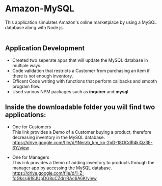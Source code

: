 
# Amazon-MySQL
This application simulates Amazon's online marketplace by using a MySQL database along with Node js.<br><br>

## Application Development
* Created two seperate apps that will update the MySQL database in multiple ways.<br>
* Code validation that restricts a Customer from purchasing an item if there is not enough inventory. <br>
* Efficent Code writing with functions that perform callbacks and smooth program flow.<br>
* Used various NPM packages such as **inquirer** and **mysql**. <br>

## Inside the downloadable folder you will find two applications:
* One for Customers <br>
      This link provides a Demo of a Customer buying a product, therefore decreasing inventory in the MySQL database.
https://drive.google.com/file/d/1Nerzb_km_ko-2pD-18OCdR4kiQz3E-6Y/view

* One for Managers <br>
      This link provides a Demo of adding inventory to products through the manager app by accessing the MySQL database.
https://drive.google.com/file/d/1-Z-fdGkssj618JUpDG8uCZdrrRAc6A6K/view


